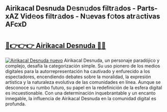 ## Airikacal Desnuda D𝚎sn𝚞dos filtr𝚊dos - Parts-xAZ Vid𝚎os filtr𝚊dos - N𝚞evas f𝚘tos atr𝚊ctivas AFcxD

# <h2><a href="http://mbdqpfx.tromn.icu/?c=Airikacal+Desnuda">🔗👉👉👉 Airikacal Desnuda 🔗🔗</a></h2>

[![Airikacal Desnuda nuevo](https://i.imgur.com/pEAQMta.gif)](http://mbdqpfx.tromn.icu/?c=Airikacal+Desnuda)
Airikacal Desnuda, un personaje paradójico y complejo, desafía la categorización simple. Su uso pionero de los medios digitales para la autorrepresentación ha cautivado y enfurecido a los espectadores, encendiendo debates sobre la moralidad, la expresión artística y la naturaleza evolutiva de las comunidades en línea. Aunque se desconoce su rumbo futuro, su papel en la redefinición de la esfera digital es incuestionable. Con una determinación inquebrantable y un encanto innegable, la influencia de Airikacal Desnuda en la comunidad digital es profunda.
